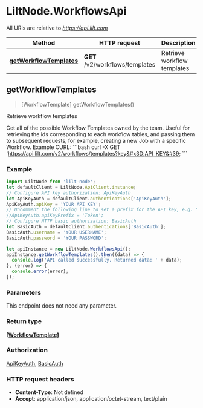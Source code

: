 # LiltNode.WorkflowsApi

All URIs are relative to *https://api.lilt.com*

Method | HTTP request | Description
------------- | ------------- | -------------
[**getWorkflowTemplates**](WorkflowsApi.md#getWorkflowTemplates) | **GET** /v2/workflows/templates | Retrieve workflow templates



## getWorkflowTemplates

> [WorkflowTemplate] getWorkflowTemplates()

Retrieve workflow templates

Get all of the possible Workflow Templates owned by the team. Useful for retrieving the ids corresponding to each workflow tables, and passing them to subsequent requests, for example, creating a new Job with a specific Workflow. Example CURL: &#x60;&#x60;&#x60;bash curl -X GET &#39;https://api.lilt.com/v2/workflows/templates?key&#x3D;API_KEY&#39; &#x60;&#x60;&#x60; 

### Example

```javascript
import LiltNode from 'lilt-node';
let defaultClient = LiltNode.ApiClient.instance;
// Configure API key authorization: ApiKeyAuth
let ApiKeyAuth = defaultClient.authentications['ApiKeyAuth'];
ApiKeyAuth.apiKey = 'YOUR API KEY';
// Uncomment the following line to set a prefix for the API key, e.g. "Token" (defaults to null)
//ApiKeyAuth.apiKeyPrefix = 'Token';
// Configure HTTP basic authorization: BasicAuth
let BasicAuth = defaultClient.authentications['BasicAuth'];
BasicAuth.username = 'YOUR USERNAME';
BasicAuth.password = 'YOUR PASSWORD';

let apiInstance = new LiltNode.WorkflowsApi();
apiInstance.getWorkflowTemplates().then((data) => {
  console.log('API called successfully. Returned data: ' + data);
}, (error) => {
  console.error(error);
});

```

### Parameters

This endpoint does not need any parameter.

### Return type

[**[WorkflowTemplate]**](WorkflowTemplate.md)

### Authorization

[ApiKeyAuth](../README.md#ApiKeyAuth), [BasicAuth](../README.md#BasicAuth)

### HTTP request headers

- **Content-Type**: Not defined
- **Accept**: application/json, application/octet-stream, text/plain

